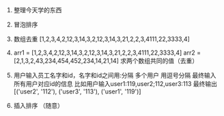 1. 整理今天学的东西
2. 冒泡排序
3. 数组去重
    [1,2,3,4,2,12,3,14,3,2,12,3,14,3,21,2,2,3,4111,22,3333,4]
4. 
    arr1 = [1,2,3,4,2,12,3,14,3,2,12,3,14,3,21,2,2,3,4111,22,3333,4]
    arr2 = [2,1,3,2,43,234,454,452,234,14,21,14]
    求两个数组共同的值（去重）

5. 用户输入员工名字和id，名字和id之间用:分隔
多个用户 用逗号分隔
最终输入所有用户对应id的信息
比如用户输入user1:119,user2;112,user3:113
最终输出[('user2', '112'), ('user3', '113'), ('user1', '119')]

6. 插入排序 （随意）
